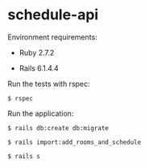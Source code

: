 # schedule-api

Environment requirements:

- Ruby 2.7.2

- Rails 6.1.4.4

Run the tests with rspec:

`$ rspec`
  
Run the application:

`$ rails db:create db:migrate`

`$ rails import:add_rooms_and_schedule`

`$ rails s`
